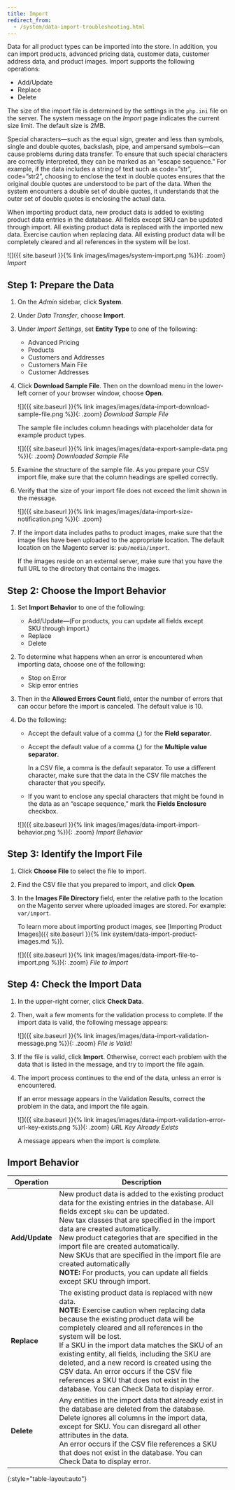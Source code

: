 ```yaml
---
title: Import
redirect_from: 
  - /system/data-import-troubleshooting.html
---
```


Data for all product types can be imported into the store. In addition, you can import products, advanced pricing data, customer data, customer address data, and product images. Import supports the following operations:

- Add/Update
- Replace
- Delete

The size of the import file is determined by the settings in the `php.ini` file on the server. The system message on the _Import_ page indicates the current size limit. The default size is 2MB.

Special characters—such as the equal sign, greater and less than symbols, single and double quotes, backslash, pipe, and ampersand symbols—can cause problems during data transfer. To ensure that such special characters are correctly interpreted, they can be marked as an “escape sequence.” For example, if the data includes a string of text such as code=”str”, code=”str2”, choosing to enclose the text in double quotes ensures that the original double quotes are understood to be part of the data. When the system encounters a double set of double quotes, it understands that the outer set of double quotes is enclosing the actual data.

When importing product data, new product data is added to existing product data entries in the database. All fields except SKU can be updated through import. All existing product data is replaced with the imported new data. Exercise caution when replacing data. All existing product data will be completely cleared and all references in the system will be lost.

![]({{ site.baseurl }}{% link images/images/system-import.png %}){: .zoom} 
_Import_

## Step 1: Prepare the Data

1. On the _Admin_ sidebar, click **System**.

1. Under _Data Transfer_, choose **Import**.

1. Under _Import Settings_, set **Entity Type** to one of the following:

    - Advanced Pricing
    - Products
    - Customers and Addresses
    - Customers Main File
    - Customer Addresses

1. Click **Download Sample File**. Then on the download menu in the lower-left corner of your browser window, choose **Open**.

    ![]({{ site.baseurl }}{% link images/images/data-import-download-sample-file.png %}){: .zoom}
    _Download Sample File_

    The sample file includes column headings with placeholder data for example product types.

    ![]({{ site.baseurl }}{% link images/images/data-export-sample-data.png %}){: .zoom}
    _Downloaded Sample File_

1. Examine the structure of the sample file. As you prepare your CSV import file, make sure that the column headings are spelled correctly.

1. Verify that the size of your import file does not exceed the limit shown in the message.

    ![]({{ site.baseurl }}{% link images/images/data-import-size-notification.png %}){: .zoom}

1. If the import data includes paths to product images, make sure that the image files have been uploaded to the appropriate location. The default location on the Magento server is: `pub/media/import`.

    If the images reside on an external server, make sure that you have the full URL to the directory that contains the images.

## Step 2: Choose the Import Behavior

1. Set **Import Behavior** to one of the following:

    * Add/Update—(For products, you can update all fields except SKU through import.)
    * Replace
    * Delete

1. To determine what happens when an error is encountered when importing data, choose one of the following:

    * Stop on Error
    * Skip error entries

1. Then in the **Allowed Errors Count** field, enter the number of errors that can occur before the import is canceled. The default value is 10.

1. Do the following:

    - Accept the default value of a comma (,) for the **Field separator**.

    - Accept the default value of a comma (,) for the **Multiple value separator**.

        In a CSV file, a comma is the default separator. To use a different character, make sure that the data in the CSV file matches the character that you specify.

    - If you want to enclose any special characters that might be found in the data as an “escape sequence,” mark the **Fields Enclosure** checkbox.

    ![]({{ site.baseurl }}{% link images/images/data-import-import-behavior.png %}){: .zoom} 
    _Import Behavior_

## Step 3: Identify the Import File

1. Click **Choose File** to select the file to import.

1. Find the CSV file that you prepared to import, and click **Open**.

1. In the **Images File Directory** field, enter the relative path to the location on the Magento server where uploaded images are stored. For example: `var/import`.

    To learn more about importing product images, see [Importing Product Images]({{ site.baseurl }}{% link system/data-import-product-images.md %}).

    ![]({{ site.baseurl }}{% link images/images/data-import-file-to-import.png %}){: .zoom} 
    _File to Import_

## Step 4: Check the Import Data

1. In the upper-right corner, click **Check Data**.

1. Then, wait a few moments for the validation process to complete. If the import data is valid, the following message appears:

    ![]({{ site.baseurl }}{% link images/images/data-import-validation-message.png %}){: .zoom}
    _File is Valid!_

1. If the file is valid, click **Import**. Otherwise, correct each problem with the data that is listed in the message, and try to import the file again.

1. The import process continues to the end of the data, unless an error is encountered.

    If an error message appears in the Validation Results, correct the problem in the data, and import the file again.

    ![]({{ site.baseurl }}{% link images/images/data-import-validation-error-url-key-exists.png %}){: .zoom}
    _URL Key Already Exists_

    A message appears when the import is complete.

## Import Behavior

Operation | Description
--------- | -----------
**Add/Update** | New product data is added to the existing product data for the existing entries in the database. All fields except `sku` can be updated.<br>New tax classes that are specified in the import data are created automatically.<br>New product categories that are specified in the import file are created automatically.<br>New SKUs that are specified in the import file are created automatically<br>**NOTE:** For products, you can update all fields except SKU through import.
**Replace** | The existing product data is replaced with new data.<br>**NOTE:** Exercise caution when replacing data because the existing product data will be completely cleared and all  references in the system will be lost.<br>If a SKU in the import data matches the SKU of an existing entity, all fields, including the SKU are deleted, and a new record is created using the CSV data. An error occurs if the CSV file references a SKU that does not exist in the database. You can Check Data to display error.
**Delete** | Any entities in the import data that already exist in the database are deleted from the database.<br>Delete ignores all columns in the import data, except for SKU. You can disregard all other attributes in the data.<br>An error occurs if the CSV file references a SKU that does not exist in the database. You can Check Data to display error.
{:style="table-layout:auto"}
